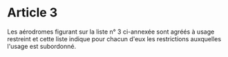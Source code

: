 # Article 3

Les aérodromes figurant sur la liste n° 3 ci-annexée sont agréés à usage restreint et cette liste indique pour chacun d'eux les restrictions auxquelles l'usage est subordonné.
